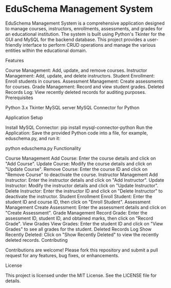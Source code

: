 # EduSchema Management System

EduSchema Management System is a comprehensive application designed to manage courses, instructors, enrollments, assessments, and grades for an educational institution. The system is built using Python's Tkinter for the GUI and MySQL for the backend database. This project provides a user-friendly interface to perform CRUD operations and manage the various entities within the educational domain.

Features

Course Management: Add, update, and remove courses.
Instructor Management: Add, update, and delete instructors.
Student Enrollment: Enroll students in courses.
Assessment Management: Create assessments for courses.
Grade Management: Record and view student grades.
Deleted Records Log: View recently deleted records for auditing purposes.
Prerequisites

Python 3.x
Tkinter
MySQL server
MySQL Connector for Python


Application Setup

Install MySQL Connector:
pip install mysql-connector-python
Run the Application:
Save the provided Python code into a file, for example, eduschema.py, and run it:


python eduschema.py
Functionality

Course Management
Add Course: Enter the course details and click on "Add Course".
Update Course: Modify the course details and click on "Update Course".
Remove Course: Enter the course ID and click on "Remove Course" to deactivate the course.
Instructor Management
Add Instructor: Enter the instructor details and click on "Add Instructor".
Update Instructor: Modify the instructor details and click on "Update Instructor".
Delete Instructor: Enter the instructor ID and click on "Delete Instructor" to deactivate the instructor.
Student Enrollment
Enroll Student: Enter the student ID and course ID, then click on "Enroll Student".
Assessment Management
Create Assessment: Enter the assessment details and click on "Create Assessment".
Grade Management
Record Grade: Enter the assessment ID, student ID, and obtained marks, then click on "Record Grade".
View Grades
View Grades: Enter the student ID and click on "View Grades" to see all grades for the student.
Deleted Records Log
Show Recently Deleted: Click on "Show Recently Deleted" to view the recently deleted records.
Contributing

Contributions are welcome! Please fork this repository and submit a pull request for any features, bug fixes, or enhancements.

License

This project is licensed under the MIT License. See the LICENSE file for details.
